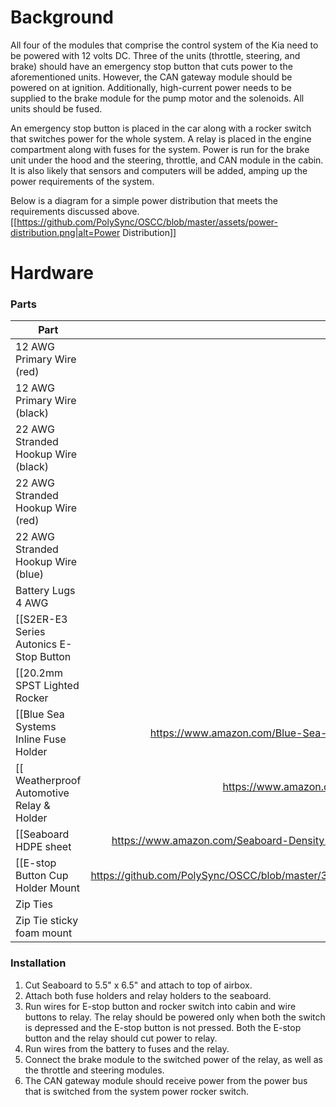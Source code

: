 # Background

All four of the modules that comprise the control system of the Kia need to be powered with 12 volts DC. Three of the units (throttle, steering, and brake) should have an emergency stop button that cuts power to the aforementioned units. However, the CAN gateway module should be powered on at ignition. Additionally, high-current power needs to be supplied to the brake module for the pump motor and the solenoids. All units should be fused. 

An emergency stop button is placed in the car along with a rocker switch that switches power for the whole system. A relay is placed in the engine compartment along with fuses for the system. Power is run for the brake unit under the hood and the steering, throttle, and CAN module in the cabin. It is also likely that sensors and computers will be added, amping up the power requirements of the system.

Below is a diagram for a simple power distribution that meets the requirements discussed above.
[[https://github.com/PolySync/OSCC/blob/master/assets/power-distribution.png|alt=Power Distribution]]

# Hardware


### Parts

| Part          | Price  | Quantity |
| ------------- | -----:| ----:| 
| 12 AWG Primary Wire (red) | < $10.00 | ~20' |
| 12 AWG Primary Wire (black) | < $10.00 | ~20' |
| 22 AWG Stranded Hookup Wire (black) | $12.34 | 100' |
| 22 AWG Stranded Hookup Wire (red) | $12.34 | 100' |
| 22 AWG Stranded Hookup Wire (blue) | $6.43 | 25' |
| Battery Lugs 4 AWG| $6.43 | 10 |
| [[S2ER-E3 Series Autonics E-Stop Button|http://www.ursele.com/contact/]]      | $7.95 | 1 |
| [[20.2mm SPST Lighted Rocker|http://www.ursele.com/contact/]]      | $6.95 | 1 |
| [[Blue Sea Systems Inline Fuse Holder |https://www.amazon.com/Blue-Sea-Systems-Waterproof-Holder/dp/B004ZIUA62]] |     $43.51          | 2 |
| [[ Weatherproof Automotive Relay & Holder|https://www.amazon.com/Pico-Terminal-Automotive-Change-Over-Connector/dp/B007UTFJHS]] | $15.69 | 2 | 
| [[Seaboard HDPE sheet| https://www.amazon.com/Seaboard-Density-Polyethylene-Finish-Length/dp/B00JPHTPCI]] | $18.47 | 1 | 
| [[E-stop Button Cup Holder Mount|https://github.com/PolySync/OSCC/blob/master/3d_models/estop_cupholder/EStopHousing.STL]] | 3D Printed | 1 |
| Zip Ties | ? | 20 |
| Zip Tie sticky foam mount | ? | 20 |




### Installation

1. Cut Seaboard to 5.5" x 6.5" and attach to top of airbox.
2. Attach both fuse holders and relay holders to the seaboard.
3. Run wires for E-stop button and rocker switch into cabin and wire buttons to relay. The relay should be powered only when both the switch is depressed and the E-stop button is not pressed. Both the E-stop button and the relay should cut power to relay.
4. Run wires from the battery to fuses and the relay.
5. Connect the brake module to the switched power of the relay, as well as the throttle and steering modules.
6. The CAN gateway module should receive power from the power bus that is switched from the system power rocker switch. 